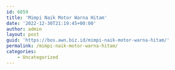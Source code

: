 ```yaml
---
id: 6859
title: 'Mimpi Naik Motor Warna Hitam'
date: '2022-12-30T21:19:45+00:00'
author: admin
layout: post
guid: 'https://bos.awn.biz.id/mimpi-naik-motor-warna-hitam/'
permalink: /mimpi-naik-motor-warna-hitam/
categories:
    - Uncategorized
---
```


